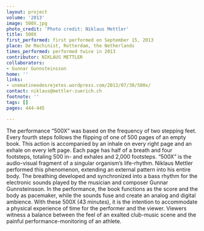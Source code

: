 ```yaml
---
layout: project
volume: '2013'
image: 500X.jpg
photo_credit: 'Photo credit: Niklaus Mettler'
title: 500X
first_performed: first performed on September 15, 2013
place: De Machinist, Rotterdam, the Netherlands
times_performed: performed twice in 2013
contributor: NIKLAUS METTLER
collaborators:
- Gunnar Gunnsteinsson
home: ''
links:
- unematineedesrejetes.wordpress.com/2013/07/30/500x/
contact: niklaus@mettler-zuerich.ch
footnote: ''
tags: []
pages: 444-445

---
```


The performance “500X” was based on the frequency of two stepping feet. Every fourth steps follows the flipping of one of 500 pages of an empty book. This action is accompanied by an inhale on every right page and an exhale on every left page. Each page has half of a breath and four footsteps, totaling 500 in- and exhales and 2,000 footsteps. “500X” is the audio-visual fragment of a singular organism’s life-rhythm. Niklaus Mettler performed this phenomenon, extending an external pattern into his entire body. The breathing developed and synchronized into a bass rhythm for the electronic sounds played by the musician and composer Gunnar Gunnsteinsson. In the performance, the book functions as the score and the body as pacemaker, while the sounds fuse and create an analog and digital ambience. With these 500X (43 minutes), it is the intention to accommodate a physical experience of time for the performer and the viewer. Viewers witness a balance between the feel of an exalted club-music scene and the painful performance-monitoring of an athlete.
